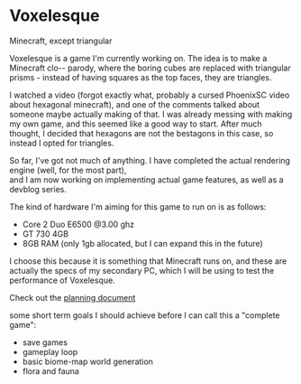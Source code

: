 # Voxelesque
Minecraft, except triangular

Voxelesque is a game I'm currently working on. The idea is to make a Minecraft clo-- parody, 
where the boring cubes are replaced with triangular prisms - instead of having squares as the top faces, they are triangles.

I watched a video (forgot exactly what, probably a cursed PhoenixSC video about hexagonal minecraft), 
and one of the comments talked about someone maybe actually making of that. I was already messing with making my own game, and this seemed like a good way to start.
After much thought, I decided that hexagons are not the bestagons in this case, so instead I opted for triangles.

So far, I've got not much of anything. I have completed the actual rendering engine (well, for the most part), <br>
and I am now working on implementing actual game features, as well as a devblog series.

The kind of hardware I'm aiming for this game to run on is as follows:<br>
- Core 2 Duo E6500 @3.00 ghz<br>
- GT 730 4GB<br>
- 8GB RAM (only 1gb allocated, but I can expand this in the future)

I choose this because it is something that Minecraft runs on, and these are actually the specs of my secondary PC, 
which I will be using to test the performance of Voxelesque.

Check out the [planning document](https://docs.google.com/document/d/1Fdh-ZeGf8YEUFWpwgS4D_PbiXnAFNS3MLjdPwnYaDAo)

some short term goals I should achieve before I can call this a "complete game":<br>
- save games<br>
- gameplay loop<br>
- basic biome-map world generation<br>
- flora and fauna
